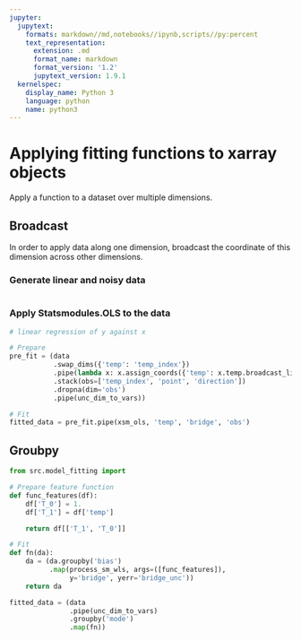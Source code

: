 ```yaml
---
jupyter:
  jupytext:
    formats: markdown//md,notebooks//ipynb,scripts//py:percent
    text_representation:
      extension: .md
      format_name: markdown
      format_version: '1.2'
      jupytext_version: 1.9.1
  kernelspec:
    display_name: Python 3
    language: python
    name: python3
---
```


# Applying fitting functions to xarray objects

Apply a function to a dataset over multiple dimensions.


## Broadcast

In order to apply data along one dimension, broadcast the coordinate of this dimension across other dimensions.


### Generate linear and noisy data

```python

```

### Apply Statsmodules.OLS to the data

```python
# linear regression of y against x

# Prepare
pre_fit = (data
           .swap_dims({'temp': 'temp_index'})
           .pipe(lambda x: x.assign_coords({'temp': x.temp.broadcast_like(x)}))
           .stack(obs=['temp_index', 'point', 'direction'])
           .dropna(dim='obs')
           .pipe(unc_dim_to_vars))

# Fit
fitted_data = pre_fit.pipe(xsm_ols, 'temp', 'bridge', 'obs')
```

## Groubpy

```python
from src.model_fitting import 

# Prepare feature function
def func_features(df):
    df['T_0'] = 1.
    df['T_1'] = df['temp']

    return df[['T_1', 'T_0']]

# Fit
def fn(da):
    da = (da.groupby('bias')
          .map(process_sm_wls, args=([func_features]),
               y='bridge', yerr='bridge_unc'))
    return da

fitted_data = (data
               .pipe(unc_dim_to_vars)
               .groupby('mode')
               .map(fn))
```
